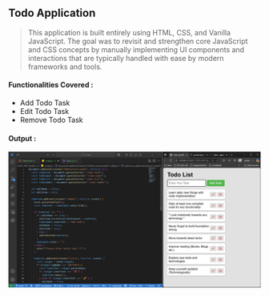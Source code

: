 ## Todo Application
> This application is built entirely using HTML, CSS, and Vanilla JavaScript. The goal was to revisit and strengthen core JavaScript and CSS concepts by manually implementing UI components and interactions that are typically handled with ease by modern frameworks and tools.

#### Functionalities Covered : 
- Add Todo Task
- Edit Todo Task
- Remove Todo Task

#### Output : 
![alt text](image.png)
